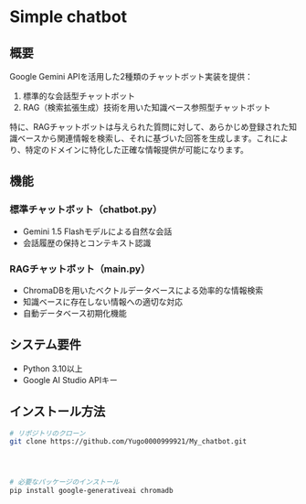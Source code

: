 # Simple chatbot

## 概要

Google Gemini APIを活用した2種類のチャットボット実装を提供：
1. 標準的な会話型チャットボット
2. RAG（検索拡張生成）技術を用いた知識ベース参照型チャットボット

特に、RAGチャットボットは与えられた質問に対して、あらかじめ登録された知識ベースから関連情報を検索し、それに基づいた回答を生成します。これにより、特定のドメインに特化した正確な情報提供が可能になります。

## 機能

### 標準チャットボット（chatbot.py）
- Gemini 1.5 Flashモデルによる自然な会話
- 会話履歴の保持とコンテキスト認識

### RAGチャットボット（main.py）
- ChromaDBを用いたベクトルデータベースによる効率的な情報検索
- 知識ベースに存在しない情報への適切な対応
- 自動データベース初期化機能

## システム要件

- Python 3.10以上
- Google AI Studio APIキー

## インストール方法

```bash
# リポジトリのクローン
git clone https://github.com/Yugo0000999921/My_chatbot.git




# 必要なパッケージのインストール
pip install google-generativeai chromadb

